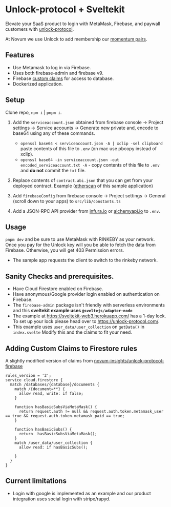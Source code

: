 # Unlock-protocol + Sveltekit

Elevate your SaaS product to login with MetaMask, Firebase, and paywall customers with [unlock-protocol](https://unlock-protocol.com/).

At Novum we use Unlock to add membership our [momentum pairs](https://novuminsights.com/momentum-pairs-for-your-defi-gains/).
## Features

- Use Metamask to log in via Firebase.
- Uses both firebase-admin and firebase v9.
- Firebase [custom claims](https://firebase.google.com/docs/auth/admin/custom-claims) for access to database.
- Dockerized application.

## Setup

Clone repo, `npm i` | `pnpm i`.

1. Add the `serviceaccount.json` obtained from firebase console -> Project settings -> Service accounts -> Generate new private and, encode to base64 using any of these commands.

    - `openssl base64 < serviceaccount.json -A | xclip -sel clipboard` paste contents of this file to `.env` (on mac use pbcopy instead of xclip).
    - `openssl base64 -in serviceaccount.json -out encoded_serviceaccount.txt -A` - copy contents of this file to `.env` and **do not** commit the `txt` file.

2. Replace contents of `contract.abi.json` that you can get from your deployed contract. Example ([etherscan](https://rinkeby.etherscan.io/address/0x3f496D438aE2520ee839f3909ECeCcA40B4B22D3#code) of this sample application)

3. Add `firebaseConfig` from firebase console -> Project settings -> General (scroll down to your apps) to `src/lib/constants.ts`

4. Add a JSON-RPC API provider from [infura.io](https://infura.io/) or [alchemyapi.io](https://www.alchemy.com/) to `.env`.

## Usage

`pnpm dev` and be sure to use MetaMask with RINKEBY as your network. Once you pay for the Unlock key will you be able to fetch the data from Firebase. Otherwise, you will get 403 Permission errors.

- The sample app requests the client to switch to the rinkeby network.

## Sanity Checks and prerequisites.

- Have Cloud Firestore enabled on Firebase.
- Have anonymous/Google provider login enabled on authentication on Firebase.
- The `firebase-admin` package isn't friendly with serverless environments and this **sveltekit example uses `@sveltejs/adapter-node`**
- The example at https://sveltekit-web3.herokuapp.com/ has a 1-day lock. To set up your lock please head over to https://unlock-protocol.com/.
- This example uses `user_data/user_collection` on `getData()` in `index.svelte` Modify this and the claims to fit your need.


## Adding Custom Claims to Firestore rules

A slightly modified version of claims from [novum-insights/unlock-protocol-firebase](https://github.com/novum-insights/unlock-protocol-firebase#using-claims-for-role-based-access)

```
rules_version = '2';
service cloud.firestore {
  match /databases/{database}/documents {
    match /{document=**} {
      allow read, write: if false;
    }

    function hasBasicSubsViaMetaMask() {
      return request.auth != null && request.auth.token.metamask_user == true && request.auth.token.metamask_paid == true;
    }

    function hasBasicSubs() {
      return  hasBasicSubsViaMetaMask();
    }
    match /user_data/user_collection {
      allow read: if hasBasicSubs();

    }
  }
}
```


## Current limitations

- Login with google is implemented as an example and our product integration uses social login with stripe/rapyd.
